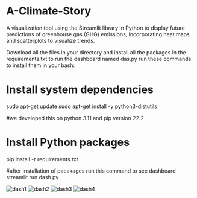 # A-Climate-Story
A visualization tool using the Streamlit library in Python to display future predictions of greenhouse gas (GHG) emissions, incorporating heat maps and scatterplots to visualize trends. 

Download all the files in your directory and install all the packages in the requirements.txt to run the dashboard named das.py
run these commands to install them in your bash:
# Install system dependencies 
sudo apt-get update
sudo apt-get install -y python3-distutils

#we developed this on python 3.11 and pip version 22.2 

# Install Python packages
pip install -r requirements.txt

#after installation of pacakages run this command to see dashboard
streamlit run dash.py


![dash1](https://github.com/user-attachments/assets/b2055beb-eb61-4a66-a65f-3ee9760f1dcf)
![dash2](https://github.com/user-attachments/assets/74994862-431e-42c8-a7c1-7d61be5dfd45)
![dash3](https://github.com/user-attachments/assets/a8deda41-e872-49b1-928a-6c453c0711ef)
![dash4](https://github.com/user-attachments/assets/72a27f12-ffd6-47b3-9ba1-b2da94197af6)
